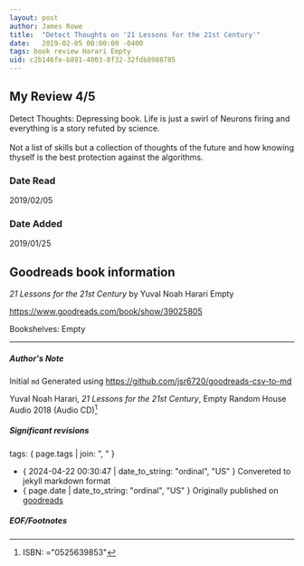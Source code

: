 ```yaml
---
layout: post
author: James Rowe
title:  "Detect Thoughts on '21 Lessons for the 21st Century'"
date:   2019-02-05 00:00:00 -0400
tags: book review Harari Empty
uid: c2b146fe-b891-4003-8f32-32fdb8988785
---
```


<!-- highly dependent on how you personally use jekyll templates, and how you want this to show up -->

## My Review 4/5

Detect Thoughts: Depressing book. Life is just a swirl of Neurons firing and everything is a story refuted by science. <br/><br/>Not a list of skills but a collection of  thoughts of the future and how knowing thyself is the best protection against the algorithms. 

### Date Read
2019/02/05

### Date Added
2019/01/25

## Goodreads book information

*21 Lessons for the 21st Century* by Yuval Noah Harari
Empty

https://www.goodreads.com/book/show/39025805

Bookshelves: Empty

---

##### Author's Note

Initial `md` Generated using https://github.com/jsr6720/goodreads-csv-to-md

Yuval Noah Harari, *21 Lessons for the 21st Century*, Empty Random House Audio 2018 (Audio CD)[^1]

##### Significant revisions

tags: { page.tags | join: ", " } <!-- todo move this somewhere -->

- { 2024-04-22 00:30:47 | date_to_string: "ordinal", "US" } Convereted to jekyll markdown format 
- { page.date | date_to_string: "ordinal", "US" } Originally published on [goodreads](https://www.goodreads.com)

##### EOF/Footnotes

[^1]: ISBN: ="0525639853"